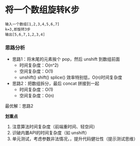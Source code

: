 # 将一个数组旋转K步

```
输入一个数组[1,2,3,4,5,6,7]
k=3,即旋转3步
输出[5,6,7,1,2,3,4]
```

### 思路分析
- 思路1：将末尾的元素挨个 pop，然后 unshift 到数组前面
  - 时间复杂度：O(n^2)
  - 空间复杂度：O(1)
  - unshift() shift() splice() 效率特别低，O(n)时间复杂度
- 思路2：把数组拆分，最后 concat 拼接到一起
  - 时间复杂度：O(1)
  - 空间复杂度：O(n)
  
最优解：思路2

**划重点**
1. 注意算法时间复杂度（前端重时间、轻空间）
2. 识破内置API的时间复杂度（如 unshift）
3. 单元测试，考虑参数非法情况，，提升代码健壮性（提示测试思维）





